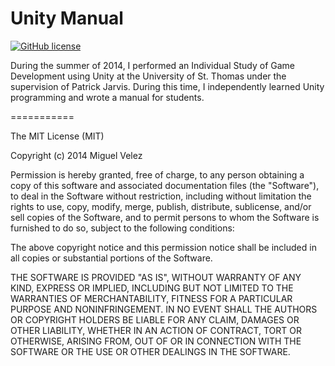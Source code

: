Unity Manual
===========

[![GitHub license](https://img.shields.io/badge/license-MIT-blue.svg)](https://raw.githubusercontent.com/mijecu25/unity-manual/master/LICENSE)

During the summer of 2014, I performed an Individual Study of Game Development using Unity at the University of St. Thomas under the supervision of Patrick Jarvis. During this time, I independently learned Unity programming and wrote a manual for students.

===========  

The MIT License (MIT)  

Copyright (c) 2014 Miguel Velez  

Permission is hereby granted, free of charge, to any person obtaining a copy
of this software and associated documentation files (the "Software"), to deal
in the Software without restriction, including without limitation the rights
to use, copy, modify, merge, publish, distribute, sublicense, and/or sell
copies of the Software, and to permit persons to whom the Software is
furnished to do so, subject to the following conditions:  

The above copyright notice and this permission notice shall be included in all
copies or substantial portions of the Software.  

THE SOFTWARE IS PROVIDED "AS IS", WITHOUT WARRANTY OF ANY KIND, EXPRESS OR
IMPLIED, INCLUDING BUT NOT LIMITED TO THE WARRANTIES OF MERCHANTABILITY,
FITNESS FOR A PARTICULAR PURPOSE AND NONINFRINGEMENT. IN NO EVENT SHALL THE
AUTHORS OR COPYRIGHT HOLDERS BE LIABLE FOR ANY CLAIM, DAMAGES OR OTHER
LIABILITY, WHETHER IN AN ACTION OF CONTRACT, TORT OR OTHERWISE, ARISING FROM,
OUT OF OR IN CONNECTION WITH THE SOFTWARE OR THE USE OR OTHER DEALINGS IN THE
SOFTWARE.  
